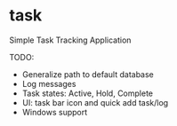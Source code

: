 task
====

Simple Task Tracking Application

TODO:
 - Generalize path to default database
 - Log messages
 - Task states: Active, Hold, Complete
 - UI: task bar icon and quick add task/log
 - Windows support
